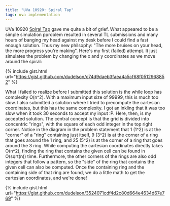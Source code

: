 ```yaml
---
title: "UVa 10920: Spiral Tap"
tags: uva implementation
---
```

UVa 10920 [Spiral Tap](https://uva.onlinejudge.org/index.php?option=com_onlinejudge&Itemid=8&page=show_problem&problem=1861) gave me quite a bit of grief. What appeared to be a simple simulation pproblem resulted in several TL submissions and many hours of banging my head against my desk before I could find a fast enough solution. Thus my new philsophy: "The more bruises on your head, the more progress you're making". <!--more--> Here's my first (failed) attempt. It just simulates the problem by changing the x and y coordinates as we move around the spiral:

{% include gist.html url="https://gist.github.com/dudelson/c74d9daeb3faea4a5cf68f0512968852" %}

What I failed to realize before I submitted this solution is the while loop has complexity O(n^2). With a maximum input size of 99999, this is much too slow. I also submitted a solution where I tried to precompute the cartesian coordinates, but this has the same complexity. I got an inkling that it was too slow when it took 30 seconds to accept my input :P. Here, then, is my accepted solution. The central concept is that the grid is divided into concentric "rings", with the square of each odd integer in the top right corner. Notice in the diagram in the problem statement that 1 (1^2) is at the "corner" of a "ring" containing just itself, 9 (3^2) is at the corner of a ring that goes around the 1 ring, and 25 (5^2) is at the corner of a ring that goes around the 3 ring. While computing the cartesian coordinates directly takes O(n^2), finding the ring that contains the given cell can be found in O(sqrt(n)) time. Furthermore, the other corners of the rings are also odd integers that follow a pattern, so the "side" of the ring that contains the given cell can also be computed. Once the containing ring and the containing side of that ring are found, we do a little math to get the cartesian coordinates, and we're done!

{% include gist.html url="https://gist.github.com/dudelson/3524071cdf4d2c80d664e4634d67e769" %}
